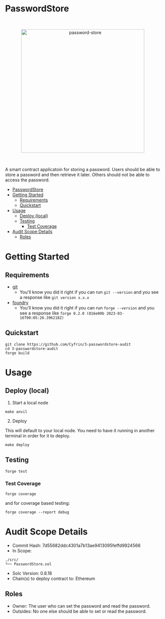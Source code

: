 
# PasswordStore

<br/>
<p align="center">
<img src="./password-store-logo.png" width="400" alt="password-store">
</p>
<br/>

A smart contract applicatoin for storing a password. Users should be able to store a password and then retrieve it later. Others should not be able to access the password. 

- [PasswordStore](#passwordstore)
- [Getting Started](#getting-started)
  - [Requirements](#requirements)
  - [Quickstart](#quickstart)
- [Usage](#usage)
  - [Deploy (local)](#deploy-local)
  - [Testing](#testing)
    - [Test Coverage](#test-coverage)
- [Audit Scope Details](#audit-scope-details)
  - [Roles](#roles)

# Getting Started

## Requirements

- [git](https://git-scm.com/book/en/v2/Getting-Started-Installing-Git)
  - You'll know you did it right if you can run `git --version` and you see a response like `git version x.x.x`
- [foundry](https://getfoundry.sh/)
  - You'll know you did it right if you can run `forge --version` and you see a response like `forge 0.2.0 (816e00b 2023-03-16T00:05:26.396218Z)`

## Quickstart

```
git clone https://github.com/Cyfrin/3-passwordstore-audit
cd 3-passwordstore-audit
forge build
```

# Usage

## Deploy (local)

1. Start a local node

```
make anvil
```

2. Deploy

This will default to your local node. You need to have it running in another terminal in order for it to deploy.

```
make deploy
```

## Testing

```
forge test
```

### Test Coverage

```
forge coverage
```

and for coverage based testing: 

```
forge coverage --report debug
```

# Audit Scope Details

- Commit Hash:  7d55682ddc4301a7b13ae9413095feffd9924566
- In Scope:
```
./src/
└── PasswordStore.sol
```
- Solc Version: 0.8.18
- Chain(s) to deploy contract to: Ethereum

## Roles

- Owner: The user who can set the password and read the password.
- Outsides: No one else should be able to set or read the password.

